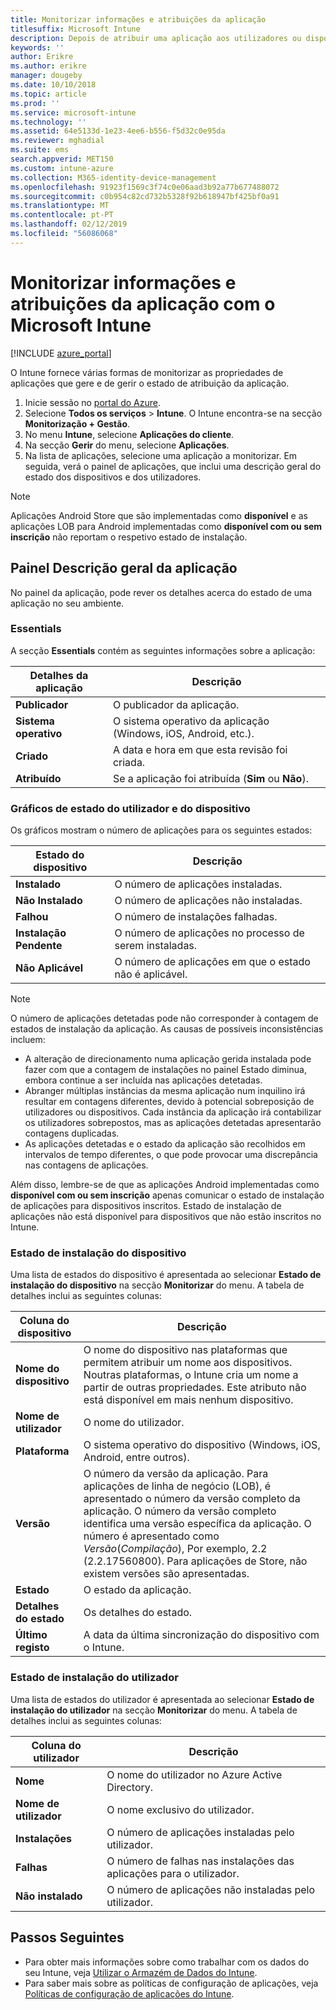 ```yaml
---
title: Monitorizar informações e atribuições da aplicação
titlesuffix: Microsoft Intune
description: Depois de atribuir uma aplicação aos utilizadores ou dispositivos, utilize estas informações para o ajudar a monitorizar o estado da aplicação.
keywords: ''
author: Erikre
ms.author: erikre
manager: dougeby
ms.date: 10/10/2018
ms.topic: article
ms.prod: ''
ms.service: microsoft-intune
ms.technology: ''
ms.assetid: 64e5133d-1e23-4ee6-b556-f5d32c0e95da
ms.reviewer: mghadial
ms.suite: ems
search.appverid: MET150
ms.custom: intune-azure
ms.collection: M365-identity-device-management
ms.openlocfilehash: 91923f1569c3f74c0e06aad3b92a77b677488072
ms.sourcegitcommit: c0b954c82cd732b5328f92b618947bf425bf0a91
ms.translationtype: MT
ms.contentlocale: pt-PT
ms.lasthandoff: 02/12/2019
ms.locfileid: "56086068"
---
```

# <a name="monitor-app-information-and-assignments-with-microsoft-intune"></a>Monitorizar informações e atribuições da aplicação com o Microsoft Intune

[!INCLUDE [azure_portal](./includes/azure_portal.md)]

O Intune fornece várias formas de monitorizar as propriedades de aplicações que gere e de gerir o estado de atribuição da aplicação.

1. Inicie sessão no [portal do Azure](https://portal.azure.com).
2. Selecione **Todos os serviços** > **Intune**. O Intune encontra-se na secção **Monitorização + Gestão**.
3. No menu **Intune**, selecione **Aplicações do cliente**.
4. Na secção **Gerir** do menu, selecione **Aplicações**.
5. Na lista de aplicações, selecione uma aplicação a monitorizar. Em seguida, verá o painel de aplicações, que inclui uma descrição geral do estado dos dispositivos e dos utilizadores.

> [!NOTE]
> Aplicações Android Store que são implementadas como **disponível** e as aplicações LOB para Android implementadas como **disponível com ou sem inscrição** não reportam o respetivo estado de instalação.

## <a name="app-overview-pane"></a>Painel Descrição geral da aplicação

No painel da aplicação, pode rever os detalhes acerca do estado de uma aplicação no seu ambiente.

### <a name="essentials"></a>Essentials
A secção **Essentials** contém as seguintes informações sobre a aplicação:

 | **Detalhes da aplicação**            | **Descrição**                                                      |
|------------------------|------------------------------------------------------------------|
| **Publicador**          | O publicador da aplicação.                                            |
| **Sistema operativo**   | O sistema operativo da aplicação (Windows, iOS, Android, etc.). |
| **Criado**             | A data e hora em que esta revisão foi criada.                         |
| **Atribuído**           | Se a aplicação foi atribuída (**Sim** ou **Não**).                  |

### <a name="device-and-user-status-graphs"></a>Gráficos de estado do utilizador e do dispositivo
Os gráficos mostram o número de aplicações para os seguintes estados:

| **Estado do dispositivo**       | **Descrição**                                       |
|-----------------------|-------------------------------------------------------|
| **Instalado**         | O número de aplicações instaladas.                         |
| **Não Instalado**     | O número de aplicações não instaladas.                     |
| **Falhou**            | O número de instalações falhadas.                   |
| **Instalação Pendente**   | O número de aplicações no processo de serem instaladas. |
| **Não Aplicável**           | O número de aplicações em que o estado não é aplicável.            |

> [!NOTE]
> O número de aplicações detetadas pode não corresponder à contagem de estados de instalação da aplicação. As causas de possíveis inconsistências incluem:
>    - A alteração de direcionamento numa aplicação gerida instalada pode fazer com que a contagem de instalações no painel Estado diminua, embora continue a ser incluída nas aplicações detetadas.
>    - Abranger múltiplas instâncias da mesma aplicação num inquilino irá resultar em contagens diferentes, devido à potencial sobreposição de utilizadores ou dispositivos. Cada instância da aplicação irá contabilizar os utilizadores sobrepostos, mas as aplicações detetadas apresentarão contagens duplicadas.
>    - As aplicações detetadas e o estado da aplicação são recolhidos em intervalos de tempo diferentes, o que pode provocar uma discrepância nas contagens de aplicações.
> 
> Além disso, lembre-se de que as aplicações Android implementadas como **disponível com ou sem inscrição** apenas comunicar o estado de instalação de aplicações para dispositivos inscritos. Estado de instalação de aplicações não está disponível para dispositivos que não estão inscritos no Intune.

### <a name="device-install-status"></a>Estado de instalação do dispositivo

Uma lista de estados do dispositivo é apresentada ao selecionar **Estado de instalação do dispositivo** na secção **Monitorizar** do menu. A tabela de detalhes inclui as seguintes colunas:

| **Coluna do dispositivo**      | **Descrição**                                                                                                                                                                                                                                            |
|----------------------|------------------------------------------------------------------------------------------------------------------------------------------------------------------------------------------------------------------------------------------------------------|
| **Nome do dispositivo**      | O nome do dispositivo nas plataformas que permitem atribuir um nome aos dispositivos. Noutras plataformas, o Intune cria um nome a partir de outras propriedades. Este atributo não está disponível em mais nenhum dispositivo.                                                                       |
| **Nome de utilizador**        | O nome do utilizador.                                                                                                                                                                                                                                      |
| **Plataforma**         | O sistema operativo do dispositivo (Windows, iOS, Android, entre outros).                                                                                                                                                                                           |
| **Versão**          | O número da versão da aplicação. Para aplicações de linha de negócio (LOB), é apresentado o número da versão completo da aplicação. O número da versão completo identifica uma versão específica da aplicação. O número é apresentado como _Versão_(_Compilação_), Por exemplo, 2.2 (2.2.17560800). Para aplicações de Store, não existem versões são apresentadas. |
| **Estado**           | O estado da aplicação.                                                                                                                                                                                                                                     |
| **Detalhes do estado**   | Os detalhes do estado.                                                                                                                                                                                                                                     |
| **Último registo**    | A data da última sincronização do dispositivo com o Intune.                                                                                                                                                                                                                  |


### <a name="user-install-status"></a>Estado de instalação do utilizador

Uma lista de estados do utilizador é apresentada ao selecionar **Estado de instalação do utilizador** na secção **Monitorizar** do menu. A tabela de detalhes inclui as seguintes colunas:

| **Coluna do utilizador**     | **Descrição**                           |
|---------------------|-------------------------------------------|
| **Nome**            | O nome do utilizador no Azure Active Directory.         |
| **Nome de utilizador**       | O nome exclusivo do utilizador.              |
| **Instalações**   | O número de aplicações instaladas pelo utilizador. |
| **Falhas**        | O número de falhas nas instalações das aplicações para o utilizador.     |
| **Não instalado**   | O número de aplicações não instaladas pelo utilizador. |


## <a name="next-steps"></a>Passos Seguintes

- Para obter mais informações sobre como trabalhar com os dados do seu Intune, veja [Utilizar o Armazém de Dados do Intune](reports-nav-create-intune-reports.md).
- Para saber mais sobre as políticas de configuração de aplicações, veja [Políticas de configuração de aplicações do Intune](app-configuration-policies-overview.md).
